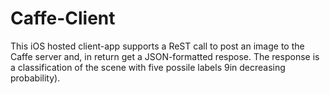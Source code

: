 # Caffe-Client
This iOS hosted client-app supports a ReST call to post an image to the Caffe server and, in return get a JSON-formatted
respose. The response is a classification of the scene with five possile labels 9in decreasing probability). 
